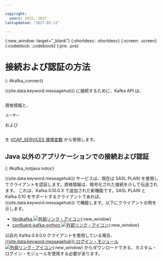 ```yaml
---

copyright:
  years: 2015, 2017
lastupdated: "2017-05-11"

---
```


{:new_window: target="_blank"}
{:shortdesc: .shortdesc}
{:screen: .screen}
{:codeblock: .codeblock}
{:pre: .pre}

# 接続および認証の方法
{: #kafka_connect}


{{site.data.keyword.messagehub}} に接続するために、Kafka API は、 
```kafka_brokers_sasl
``` 
資格情報と、
```
ユーザー
```
および

 ```password
```
 を [VCAP_SERVICES 環境変数](/docs/services/MessageHub/messagehub071.html) から使用します。

## Java 以外のアプリケーションでの接続および認証
{: #kafka_notjava notoc}

{{site.data.keyword.messagehub}} サービスは、現在は SASL PLAIN を使用してクライアントを認証します。資格情報は、暗号化された接続を介して伝送されます。
これは、Kafka 0.10.0.X で追加された新機能です。SASL PLAIN と Kafka 0.10 をサポートするクライアントであれば、{{site.data.keyword.messagehub}} で機能します。以下にクライアントの例を示します。

* [librdkafka ![外部リンク・アイコン](../../icons/launch-glyph.svg "外部リンク・アイコン")](https://github.com/edenhill/librdkafka/){:new_window}
* [confluent-kafka-python ![外部リンク・アイコン](../../icons/launch-glyph.svg "外部リンク・アイコン")](https://github.com/confluentinc/confluent-kafka-python){:new_window}

以前の Kafka 0.9.0.0 クライアントを使用している場合、
[{{site.data.keyword.messagehub}} ログイン・モジュール ![外部リンク・アイコン](../../icons/launch-glyph.svg "外部リンク・アイコン")](https://github.com/ibm-messaging/message-hub-samples/blob/master/kafka-0.9/message-hub-login-library/messagehub.login-1.0.0.jar){:new_window} からダウンロードできる、カスタム・ログイン・モジュールを使用する必要があります。

